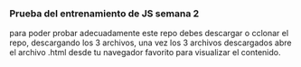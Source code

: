 ### Prueba del entrenamiento de JS semana 2

para poder probar adecuadamente este repo debes descargar o cclonar el repo, descargando los 3 archivos, una vez los 3 archivos descargados abre el archivo .html desde tu navegador favorito para visualizar el contenido.
